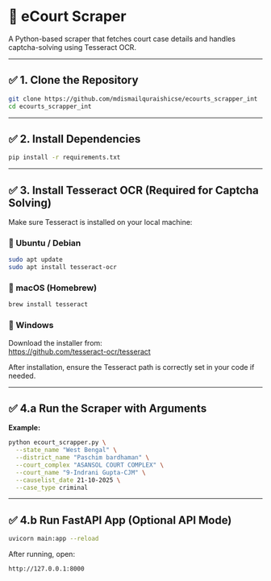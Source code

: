 # 📌 eCourt Scraper

A Python-based scraper that fetches court case details and handles captcha-solving using Tesseract OCR.

---

## ✅ 1. Clone the Repository

```bash
git clone https://github.com/mdismailquraishicse/ecourts_scrapper_int
cd ecourts_scrapper_int
```

---

## ✅ 2. Install Dependencies

```bash
pip install -r requirements.txt
```

---

## ✅ 3. Install Tesseract OCR (Required for Captcha Solving)

Make sure Tesseract is installed on your local machine:

### 🔹 Ubuntu / Debian
```bash
sudo apt update
sudo apt install tesseract-ocr
```

### 🔹 macOS (Homebrew)
```bash
brew install tesseract
```

### 🔹 Windows
Download the installer from:  
https://github.com/tesseract-ocr/tesseract

After installation, ensure the Tesseract path is correctly set in your code if needed.

---

## ✅ 4.a Run the Scraper with Arguments

**Example:**
```bash
python ecourt_scrapper.py \
  --state_name "West Bengal" \
  --district_name "Paschim bardhaman" \
  --court_complex "ASANSOL COURT COMPLEX" \
  --court_name "9-Indrani Gupta-CJM" \
  --causelist_date 21-10-2025 \
  --case_type criminal
```

---

## ✅ 4.b Run FastAPI App (Optional API Mode)

```bash
uvicorn main:app --reload
```

After running, open:
```
http://127.0.0.1:8000
```
